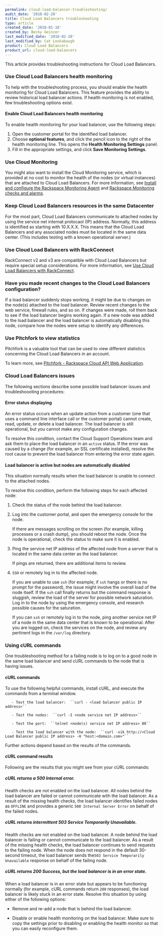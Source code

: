 ```yaml
---
permalink: cloud-load-balancer-troubleshooting/
audit_date: '2018-02-20'
title: Cloud Load Balancers troubleshooting
type: article
created_date: '2018-01-18'
created_by: Becky Geinzer
last_modified_date: '2018-02-20'
last_modified_by: Cat Lookabaugh
product: Cloud Load Balancers
product_url: cloud-load-balancers
---
```


This article provides troubleshooting instructions for Cloud Load Balancers.

### Use Cloud Load Balancers health monitoring

To help with the troubleshooting process, you should enable the health monitoring for Cloud Load Balancers. 
This feature provides the ability to review historical load balancer actions.  If health monitoring is not enabled, few troubleshooting options exist.

#### Enable Cloud Load Balancers health monitoring

To enable health monitoring for your load balancer, use the following steps:

1. Open the customer portal for the identified load balancer.
2. Choose **optional features**, and click the pencil icon to the right of the health monitoring line.  This opens the **Health Monitoring Settings** panel.
3. Fill in the appropriate settings, and click **Save Monitoring Settings**.

### Use Cloud Monitoring

You might also want to install the Cloud Monitoring service, which is provided at no cost to monitor the health of the nodes (or virtual instances) that are attached to Cloud Load Balancers. For more information, see [Install and configure the Rackspace Monitoring Agent](/how-to/install-and-configure-the-rackspace-monitoring-agent/) and [Rackspace Monitoring checks and alarms](/how-to/rackspace-monitoring-checks-and-alarms/).

### Keep Cloud Load Balancers resources in the same Datacenter

For the most part, Cloud Load Balancers communicate to attached nodes by using the service net internat protocaol (IP) address.  Normally, this address is identified as starting with 10.X.X.X.  This means that the Cloud Load Balancers and any associated nodes must be located in the same data center. (This includes testing with a known operational server.)

### Use Cloud Load Balancers with RackConnect

RackConnect v2 and v3 are compatible with Cloud Load Balancers but require special setup considerations. For more information, see [Use Cloud Load Balancers with RackConnect](/how-to/using-cloud-load-balancers-with-rackconnect).


### Have you made recent changes to the Cloud Load Balancers configuration?

If a load balancer suddenly stops working, it might be due to changes on the node(s) attached to the load balancer.  Review recent changes to the web service, firewall rules, and so on.  If changes were made, roll them back to see if the load balancer begins working again.  If a new node was added to the load balancer and the load balancer is automatically disabling this node, compare how the nodes were setup to identify any differences.
     
     
### Use Pitchfork to view statistics
 
 Pitchfork is a valuable tool that can be used to view different statistics concerning the Cloud Load Balancers in an account.
 
 To learn more, see [Pitchfork - Rackspace Cloud API Web Application](https://community.rackspace.com/products/f/public-cloud-forum/6432/pitchfork---rackspace-cloud-api-web-application).
 
### Cloud Load Balancers issues

The following sections describe some possible load balancer issues and troubleshoooting procedures:
 
#### Error status displaying

An error status occurs when an update action from a customer (one that uses a command line interface call or the customer portal) cannot create, read, update, or delete a load balancer.  The load balancer is still operational, but you cannot make any configuration changes.
     
To resolve this condition, contact the Cloud Support Operations team and ask them to place the load balancer in an ``active`` status.  If the error was caused by a change (for example, an SSL certificate installed), resolve the root cause to prevent the load balancer from entering the error state again.

#### Load balancer is active but nodes are automatically disabled

This situation normally results when the load balancer is unable to connect to the attached nodes.

To resolve this condition, perform the following steps for each affected node:

1. Check the status of the node behind the load balancer.

2. Log into the customer portal, and open the emergency console for the node.
     
   If there are messages scrolling on the screen (for example, killing processes or a crash dump), you should reboot the node.  Once the node is operational, check the status to make sure it is enabled.
  
3. Ping the service net IP address of the affected node from a server that is located in the same data center as the load balancer.
  
   If pings are returned, there are additional items to review.
  
4. ``SSH`` or remotely log in to the affected node.  
  
   If you are unable to use ``ssh`` (for example, if ``ssh`` hangs or there is no prompt for the password), the issue might involve the overall load of the node itself.  If the ``ssh`` call finally returns but the command response is sluggish, review the load of the server for possible network saturation.  Log in to the node by using the emergency console, and research possible causes for the saturation.
    
   If you can ``ssh`` or remotely log in to the node, ping another service net IP of a node in the same data center that is known to be operational.  After you are logged on, check the services on the node, and review any pertinent logs in the ``/var/log`` directory.
  
### Using cURL commands

One troubleshooting method for a failing node is to log on to a good node in the same load balancer and send cURL commands to the node that is having issues.

#### cURL commands
  
To use the following helpful commands, install cURL, and execute the commands from a terminal window.
  
       - Test the load balancer:  ``curl - <load balancer public IP address>``
       
       - Test the nodes:  ``curl -I <node service net IP address>``
       
       - Test the port:  ``telnet <node(s) service net IP address> 80``
       
       - Test the load balancer with the node:  ``curl -sik http://<Cloud Load Balancer public IP address> -H "host:<domain.com>"``
  
Further actions depend based on the results of the commands.
  
#### cURL command results

Following are the results that you might see from your cURL commands:
  
#####  cURL returns a 500 Internal error.
  
Health checks are not enabled on the load balancer.  All nodes behind the load balancer are failed or cannot communicate with the load balancer.  As a result of the missing health checks, the load balancer identifies failed nodes as ``OFFLINE`` and provides a generic ``500 Internal Server Error`` on behalf of the failed nodes.
    
##### cURL returns intermittent 503 Service Temporarily Unavailable.
  
Health checks are not enabled on the load balancer.  A node behind the load balancer is failing or cannot communicate to the load balancer.  As a result of the missing health checks, the load balancer continues to send requests to the failing node.  When the node does not respond in the default 30-second timeout, the load balancer sends the``503 Service Temporarily Unavailable`` response on behalf of the failing node.
  
##### cURL returns 200 Success, but the load balancer is in an error state.
 
When a load balancer is in an error state but appears to be functioning normally (for example, cURL commands return ``200`` responses), the load balancer is likely stuck in an error state.  Resolve this situation by using either of the following options:
 
- Remove and re-add a node that is behind the load balancer.
  
- Disable or enable health monitoring on the load balancer. Make sure to copy the settings prior to disabling or enabling the health monitor so that you can easily reconfigure them.
  
